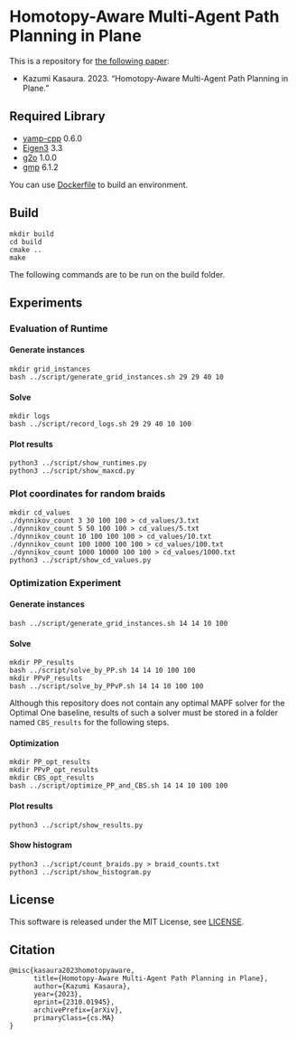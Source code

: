# Homotopy-Aware Multi-Agent Path Planning in Plane
This is a repository for [the following paper](https://arxiv.org/abs/2310.01945):
- Kazumi Kasaura. 2023. “Homotopy-Aware Multi-Agent Path Planning in Plane.”


## Required Library

- [yamp-cpp](https://github.com/jbeder/yaml-cpp) 0.6.0
- [Eigen3](https://eigen.tuxfamily.org/index.php) 3.3
- [g2o](https://github.com/RainerKuemmerle/g2o) 1.0.0
- [gmp](https://gmplib.org/) 6.1.2

You can use [Dockerfile](Dockerfile) to build an environment.

## Build
```
mkdir build
cd build
cmake ..
make
```
The following commands are to be run on the build folder.

## Experiments

### Evaluation of Runtime

#### Generate instances
```
mkdir grid_instances
bash ../script/generate_grid_instances.sh 29 29 40 10
```

#### Solve
```
mkdir logs
bash ../script/record_logs.sh 29 29 40 10 100
```

#### Plot results

```
python3 ../script/show_runtimes.py
python3 ../script/show_maxcd.py
```

### Plot coordinates for random braids

```
mkdir cd_values
./dynnikov_count 3 30 100 100 > cd_values/3.txt
./dynnikov_count 5 50 100 100 > cd_values/5.txt
./dynnikov_count 10 100 100 100 > cd_values/10.txt
./dynnikov_count 100 1000 100 100 > cd_values/100.txt
./dynnikov_count 1000 10000 100 100 > cd_values/1000.txt
python3 ../script/show_cd_values.py
```

### Optimization Experiment

#### Generate instances
```
bash ../script/generate_grid_instances.sh 14 14 10 100
```

#### Solve

```
mkdir PP_results
bash ../script/solve_by_PP.sh 14 14 10 100 100
mkdir PPvP_results
bash ../script/solve_by_PPvP.sh 14 14 10 100 100
```

Although this repository does not contain any optimal MAPF solver for the Optimal One baseline,
results of such a solver must be stored in a folder named `CBS_results` for the following steps.

#### Optimization

```
mkdir PP_opt_results
mkdir PPvP_opt_results
mkdir CBS_opt_results
bash ../script/optimize_PP_and_CBS.sh 14 14 10 100 100
```

#### Plot results

```
python3 ../script/show_results.py
```

#### Show histogram
```
python3 ../script/count_braids.py > braid_counts.txt
python3 ../script/show_histogram.py
```
## License
This software is released under the MIT License, see [LICENSE](LICENSE).

## Citation
```
@misc{kasaura2023homotopyaware,
      title={Homotopy-Aware Multi-Agent Path Planning in Plane}, 
      author={Kazumi Kasaura},
      year={2023},
      eprint={2310.01945},
      archivePrefix={arXiv},
      primaryClass={cs.MA}
}
```
